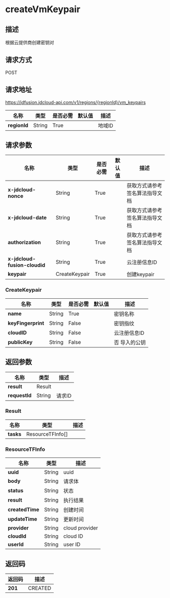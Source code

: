 # createVmKeypair


## 描述
根据云提供商创建密钥对

## 请求方式
POST

## 请求地址
https://jdfusion.jdcloud-api.com/v1/regions/{regionId}/vm_keypairs

|名称|类型|是否必需|默认值|描述|
|---|---|---|---|---|
|**regionId**|String|True| |地域ID|

## 请求参数
|名称|类型|是否必需|默认值|描述|
|---|---|---|---|---|
|**x-jdcloud-nonce**|String|True| |获取方式请参考签名算法指导文档|
|**x-jdcloud-date**|String|True| |获取方式请参考签名算法指导文档|
|**authorization**|String|True| |获取方式请参考签名算法指导文档|
|**x-jdcloud-fusion-cloudid**|String|True| |云注册信息ID|
|**keypair**|CreateKeypair|True| |创建keypair|

### CreateKeypair
|名称|类型|是否必需|默认值|描述|
|---|---|---|---|---|
|**name**|String|True| |密钥名称|
|**keyFingerprint**|String|False| |密钥指纹|
|**cloudID**|String|False| |云注册信息ID|
|**publicKey**|String|False| |否  导入的公钥|

## 返回参数
|名称|类型|描述|
|---|---|---|
|**result**|Result| |
|**requestId**|String|请求ID|

### Result
|名称|类型|描述|
|---|---|---|
|**tasks**|ResourceTFInfo[]| |
### ResourceTFInfo
|名称|类型|描述|
|---|---|---|
|**uuid**|String|uuid|
|**body**|String|请求体|
|**status**|String|状态|
|**result**|String|执行结果|
|**createdTime**|String|创建时间|
|**updateTime**|String|更新时间|
|**provider**|String|cloud provider|
|**cloudId**|String|cloud ID|
|**userId**|String|user ID|

## 返回码
|返回码|描述|
|---|---|
|**201**|CREATED|
